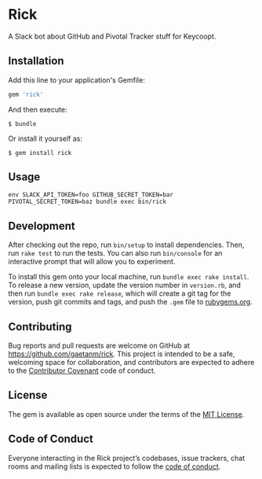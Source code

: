 # Rick

A Slack bot about GitHub and Pivotal Tracker stuff for Keycoopt.

## Installation

Add this line to your application's Gemfile:

```ruby
gem 'rick'
```

And then execute:

    $ bundle

Or install it yourself as:

    $ gem install rick

## Usage

```
env SLACK_API_TOKEN=foo GITHUB_SECRET_TOKEN=bar PIVOTAL_SECRET_TOKEN=baz bundle exec bin/rick
```

## Development

After checking out the repo, run `bin/setup` to install dependencies. Then, run `rake test` to run the tests. You can also run `bin/console` for an interactive prompt that will allow you to experiment.

To install this gem onto your local machine, run `bundle exec rake install`. To release a new version, update the version number in `version.rb`, and then run `bundle exec rake release`, which will create a git tag for the version, push git commits and tags, and push the `.gem` file to [rubygems.org](https://rubygems.org).

## Contributing

Bug reports and pull requests are welcome on GitHub at https://github.com/gaetanm/rick. This project is intended to be a safe, welcoming space for collaboration, and contributors are expected to adhere to the [Contributor Covenant](http://contributor-covenant.org) code of conduct.

## License

The gem is available as open source under the terms of the [MIT License](https://opensource.org/licenses/MIT).

## Code of Conduct

Everyone interacting in the Rick project’s codebases, issue trackers, chat rooms and mailing lists is expected to follow the [code of conduct](https://github.com/gaetanm/rick/blob/master/CODE_OF_CONDUCT.md).
